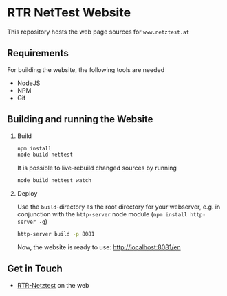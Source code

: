 RTR NetTest Website
===================

This repository hosts the web page sources for ```www.netztest.at```

Requirements
------------

For building the website, the following tools are needed

  * NodeJS
  * NPM
  * Git


Building and running the Website
--------------------------------

1. Build

	```bash
	npm install
	node build nettest 
	```
	
	It is possible to live-rebuild changed sources by running
	
	```bash
	node build nettest watch
	```
	
2. Deploy

    Use the `build`-directory as the root directory for your
	webserver, e.g.	in conjunction with the `http-server` 
	node module (`npm install http-server -g`)
	
	```bash
	http-server build -p 8081
	```
	
	Now, the website is ready to use: <http://localhost:8081/en>
	

Get in Touch
------------

* [RTR-Netztest](https://www.netztest.at) on the web